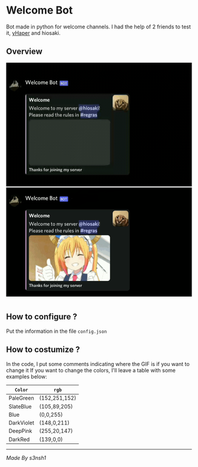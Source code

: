 # Welcome Bot

Bot made in python for welcome channels.
I had the help of 2 friends to test it, [yHaper](https://github.com/yHaper) and hiosaki.

## Overview

<img src="image/bot_embed.gif">
<img src="image/embed_bot.png">

#

## How to configure ?

Put the information in the file ```config.json```

## How to costumize ?
In the code, I put some comments indicating where the GIF is if you want to change it
If you want to change the colors, I'll leave a table with some examples below:


| `Color`   | `rgb` |
| ----------|--------|
| PaleGreen | (152,251,152) |
| SlateBlue | (105,89,205) |
| Blue | (0,0,255) |
| DarkViolet | (148,0,211) |
| DeepPink | (255,20,147) |
| DarkRed | (139,0,0) |

___

_Made By s3nsh1_
